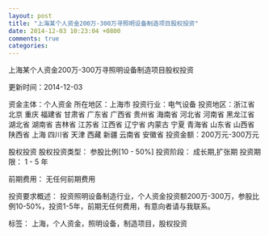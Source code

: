 ```yaml
---
layout: post
title: "上海某个人资金200万-300万寻照明设备制造项目股权投资"
date: 2014-12-03 10:23:04 +0800
comments: true
categories: 
---
```

上海某个人资金200万-300万寻照明设备制造项目股权投资



更新时间：2014-12-03

资金主体：个人资金
所在地区：上海市
投资行业：电气设备
投资地区：浙江省 北京 重庆 福建省 甘肃省 广东省 广西省 贵州省 海南省 河北省 河南省 黑龙江省 湖北省 湖南省 吉林省 江苏省 江西省 辽宁省 内蒙古 宁夏 青海省 山东省 山西省 陕西省 上海 四川省 天津 西藏 新疆 云南省 安徽省
投资金额：200万元-300万元

股权投资
股权投资类型：
                            参股比例[10 - 50%] 
                                                                                投资阶段：
                            成长期,扩张期 
                                                                                                                                        投资期限：
                            1 - 5 年

前期费用：
无任何前期费用

投资要求概述：
投资照明设备制造行业，个人资金投资额200万-300万，参股比例10-50%，投资1-5年，前期无任何费用，有意向者请与我联系。

标签：
上海，个人资金，照明设备，制造项目，股权投资

